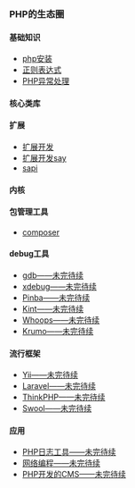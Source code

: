 ### PHP的生态圈

#### 基础知识
- [php安装](./php_install.md)
- [正则表达式](./php_preg.md)
- [PHP异常处理](./php_exception.md)

#### 核心类库

#### 扩展
- [扩展开发](./php_extend.md)
- [扩展开发say](./php_extend_say.md)
- [sapi](./php_sapi.md)

#### 内核

#### 包管理工具
- [composer](./php_composer.md)

#### debug工具
- [gdb——未完待续](../linux/gdb.md)
- [xdebug——未完待续]()
- [Pinba——未完待续]()
- [Kint——未完待续]()
- [Whoops——未完待续]()
- [Krumo——未完待续]()

#### 流行框架
- [Yii——未完待续]()
- [Laravel——未完待续]()
- [ThinkPHP——未完待续]()
- [Swool——未完待续]()

#### 应用
- [PHP日志工具——未完待续]()
- [网络编程——未完待续]()
- [PHP开发的CMS——未完待续]()
